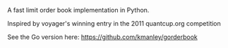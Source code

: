 A fast limit order book implementation in Python.

Inspired by voyager's winning entry in the 2011 quantcup.org competition

See the Go version here: https://github.com/kmanley/gorderbook
